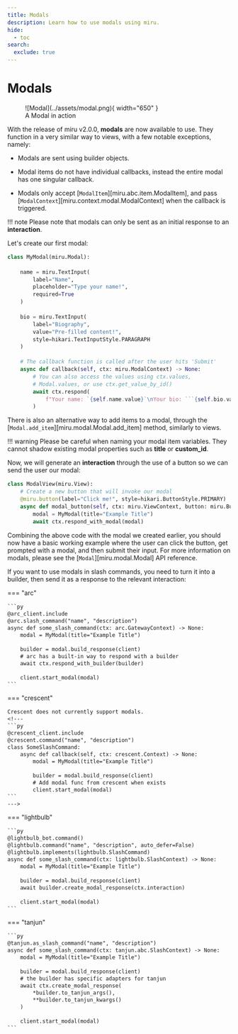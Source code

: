 ```yaml
---
title: Modals
description: Learn how to use modals using miru.
hide:
  - toc
search:
  exclude: true
---
```


# Modals

<figure markdown>
  ![Modal](../assets/modal.png){ width="650" }
  <figcaption>A Modal in action</figcaption>
</figure>

With the release of miru v2.0.0, **modals** are now available to use. They function in a very similar way to
views, with a few notable exceptions, namely:

- Modals are sent using builder objects.

- Modal items do not have individual callbacks, instead the entire modal has one singular callback.

- Modals only accept [`ModalItem`][miru.abc.item.ModalItem], and pass [`ModalContext`][miru.context.modal.ModalContext] when the callback is triggered.


!!! note
    Please note that modals can only be sent as an initial response to an **interaction**.

Let's create our first modal:


```py
class MyModal(miru.Modal):

    name = miru.TextInput(
        label="Name",
        placeholder="Type your name!",
        required=True
    )

    bio = miru.TextInput(
        label="Biography",
        value="Pre-filled content!",
        style=hikari.TextInputStyle.PARAGRAPH
    )

    # The callback function is called after the user hits 'Submit'
    async def callback(self, ctx: miru.ModalContext) -> None:
        # You can also access the values using ctx.values,
        # Modal.values, or use ctx.get_value_by_id()
        await ctx.respond(
            f"Your name: `{self.name.value}`\nYour bio: ```{self.bio.value}```"
        )
```


There is also an alternative way to add items to a modal, through the [`Modal.add_item`][miru.modal.Modal.add_item] method, similarly to views.

!!! warning
    Please be careful when naming your modal item variables. They cannot shadow existing modal properties such as **title** or **custom_id**.

Now, we will generate an **interaction** through the use of a button so we can send the user our modal:

```py
class ModalView(miru.View):
    # Create a new button that will invoke our modal
    @miru.button(label="Click me!", style=hikari.ButtonStyle.PRIMARY)
    async def modal_button(self, ctx: miru.ViewContext, button: miru.Button) -> None:
        modal = MyModal(title="Example Title")
        await ctx.respond_with_modal(modal)
```

Combining the above code with the modal we created earlier, you should now have a basic working example where the user can click the button,
get prompted with a modal, and then submit their input. For more information on modals, please see the [`Modal`][miru.modal.Modal] API reference.

If you want to use modals in slash commands, you need to turn it into a builder, then send it as a response to the relevant interaction:

=== "arc"

    ```py
    @arc_client.include
    @arc.slash_command("name", "description")
    async def some_slash_command(ctx: arc.GatewayContext) -> None:
        modal = MyModal(title="Example Title")

        builder = modal.build_response(client)
        # arc has a built-in way to respond with a builder
        await ctx.respond_with_builder(builder)

        client.start_modal(modal)
    ```

=== "crescent"

    Crescent does not currently support modals.
    <!---
    ```py
    @crescent_client.include
    @crescent.command("name", "description")
    class SomeSlashCommand:
        async def callback(self, ctx: crescent.Context) -> None:
            modal = MyModal(title="Example Title")

            builder = modal.build_response(client)
            # Add modal func from crescent when exists
            client.start_modal(modal)
    ```
    --->

=== "lightbulb"

    ```py
    @lightbulb_bot.command()
    @lightbulb.command("name", "description", auto_defer=False)
    @lightbulb.implements(lightbulb.SlashCommand)
    async def some_slash_command(ctx: lightbulb.SlashContext) -> None:
        modal = MyModal(title="Example Title")

        builder = modal.build_response(client)
        await builder.create_modal_response(ctx.interaction)

        client.start_modal(modal)
    ```

=== "tanjun"

    ```py
    @tanjun.as_slash_command("name", "description")
    async def some_slash_command(ctx: tanjun.abc.SlashContext) -> None:
        modal = MyModal(title="Example Title")

        builder = modal.build_response(client)
        # the builder has specific adapters for tanjun
        await ctx.create_modal_response(
            *builder.to_tanjun_args(),
            **builder.to_tanjun_kwargs()
        )

        client.start_modal(modal)
    ```
